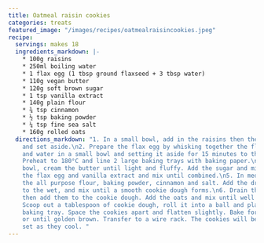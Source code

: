 ```yaml
---
title: Oatmeal raisin cookies
categories: treats
featured_image: "/images/recipes/oatmealraisincookies.jpeg"
recipe:
  servings: makes 18
  ingredients_markdown: |-
    * 100g raisins 
    * 250ml boiling water 
    * 1 flax egg (1 tbsp ground flaxseed + 3 tbsp water)
    * 110g vegan butter
    * 120g soft brown sugar
    * 1 tsp vanilla extract
    * 140g plain flour
    * ¾ tsp cinnamon
    * ½ tsp baking powder
    * ¼ tsp fine sea salt
    * 160g rolled oats
  directions_markdown: "1. In a small bowl, add in the raisins then the boiling water
    and set aside.\n2. Prepare the flax egg by whisking together the flaxseed meal
    and water in a small bowl and setting it aside for 15 minutes to thicken.\n3.
    Preheat to 180°C and line 2 large baking trays with baking paper.\n4. In a large
    bowl, cream the butter until light and fluffy. Add the sugar and mix again. Add
    the flax egg and vanilla extract and mix until combined.\n5. In medium bowl, combine
    the all purpose flour, baking powder, cinnamon and salt. Add the dry ingredients
    to the wet, and mix until a smooth cookie dough forms.\n6. Drain the raisins,
    then add them to the cookie dough. Add the oats and mix until well incorporated.\n7.
    Scoop out a tablespoon of cookie dough, roll it into a ball and place it on the
    baking tray. Space the cookies apart and flatten slightly. Bake for 13-15 minutes,
    or until golden brown. Transfer to a wire rack. The cookies will be soft but will
    set as they cool. "
---
```

